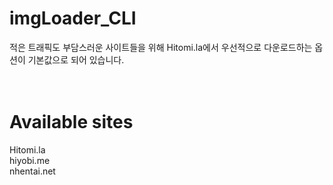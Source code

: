 # imgLoader_CLI
적은 트래픽도 부담스러운 사이트들을 위해 Hitomi.la에서 우선적으로 다운로드하는 옵션이 기본값으로 되어 있습니다.
<br/><br/><br/>
# Available sites
Hitomi.la<br/>
hiyobi.me<br/>
nhentai.net<br/>
